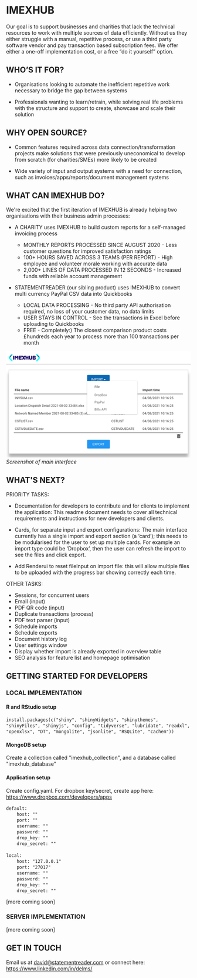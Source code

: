 # IMEXHUB
Our goal is to support businesses and charities that lack the technical resources to work with multiple sources of data efficiently. Without us they either struggle with a manual, repetitive process, or use a third party software vendor and pay transaction based subscription fees. We offer either a one-off implementation cost, or a free “do it yourself” option.


## WHO’S IT FOR?
- Organisations looking to automate the inefficient repetitive work necessary to bridge the gap between systems

- Professionals wanting to learn/retrain, while solving real life problems with the structure and support to create, showcase and scale their solution


## WHY OPEN SOURCE?
- Common features required across data connection/transformation projects make solutions that were previously uneconomical to develop from scratch (for charities/SMEs) more likely to be created

- Wide variety of input and output systems with a need for connection, such as invoices/apps/reports/document management systems


## WHAT CAN IMEXHUB DO?
We're excited that the first iteration of IMEXHUB is already helping two organisations with their business admin processes:

- A CHARITY uses IMEXHUB to build custom reports for a self-managed invoicing process
    - MONTHLY REPORTS PROCESSED SINCE AUGUST 2020 - Less customer questions for improved satisfaction ratings
    - 100+ HOURS SAVED ACROSS 3 TEAMS (PER REPORT) - High employee and volunteer morale working with accurate data
    - 2,000+ LINES OF DATA PROCESSED IN 12 SECONDS - Increased funds with reliable account management

- STATEMENTREADER (our sibling product) uses IMEXHUB to convert multi currency PayPal CSV data into Quickbooks
    - LOCAL DATA PROCESSING - No third party API authorisation required, no loss of your customer data, no data limits
    - USER STAYS IN CONTROL - See the transactions in Excel before uploading to Quickbooks
    - FREE - Completely:) The closest comparison product costs £hundreds each year to process more than 100 transactions per month

![Alt text](Screenshot.png?raw=true "IMEXHUB: Screenshot of main interface")
<em>Screenshot of main interface</em>


## WHAT'S NEXT?
PRIORITY TASKS:

- Documentation for developers to contribute and for clients to implement the application: This readme document needs to cover all technical requirements and instructions for new developers and clients.

- Cards, for separate input and export configurations: The main interface currently has a single import and export section (a ‘card’); this needs to be modularised for the user to set up multiple cards. For example an import type could be ‘Dropbox’, then the user can refresh the import to see the files and click export.

- Add Renderui to reset fileInput on import file: this will allow multiple files to be uploaded with the progress bar showing correctly each time.

OTHER TASKS:

- Sessions, for concurrent users
- Email (input)
- PDF QR code (input)
- Duplicate transactions (process)
- PDF text parser (input)
- Schedule imports
- Schedule exports
- Document history log
- User settings window
- Display whether import is already exported in overview table
- SEO analysis for feature list and homepage optimisation


## GETTING STARTED FOR DEVELOPERS
### LOCAL IMPLEMENTATION
#### R and RStudio setup
```
install.packages(c("shiny", "shinyWidgets", "shinythemes", "shinyFiles", "shinyjs", "config", "tidyverse", "lubridate", "readxl", "openxlsx", "DT", "mongolite", "jsonlite", "RSQLite", "cachem"))
```

#### MongoDB setup
Create a collection called "imexhub_collection", and a database called "imexhub_database"

#### Application setup
Create config.yaml. For dropbox key/secret, create app here: https://www.dropbox.com/developers/apps
```
default:
    host: ""
    port: ""
    username: ""
    password: ""
    drop_key: ""
    drop_secret: ""

local:
    host: "127.0.0.1"
    port: "27017"
    username: ""
    password: ""
    drop_key: ""
    drop_secret: ""
```
[more coming soon]


### SERVER IMPLEMENTATION
[more coming soon]


## GET IN TOUCH
Email us at david@statementreader.com or connect here: https://www.linkedin.com/in/delms/
